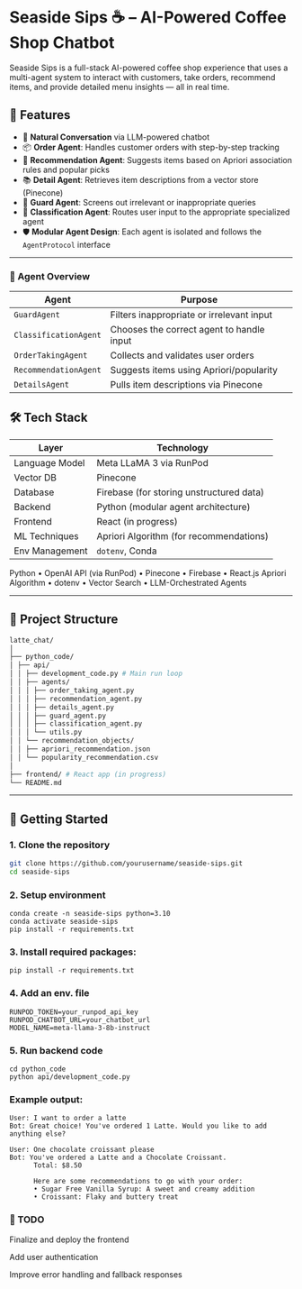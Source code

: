 # Seaside Sips ☕ – AI-Powered Coffee Shop Chatbot

Seaside Sips is a full-stack AI-powered coffee shop experience that uses a multi-agent system to interact with customers, take orders, recommend items, and provide detailed menu insights — all in real time.

## 🌟 Features

- 💬 **Natural Conversation** via LLM-powered chatbot
- 📦 **Order Agent**: Handles customer orders with step-by-step tracking
- 🧠 **Recommendation Agent**: Suggests items based on Apriori association rules and popular picks
- 📚 **Detail Agent**: Retrieves item descriptions from a vector store (Pinecone)
- 🚧 **Guard Agent**: Screens out irrelevant or inappropriate queries
- 🧭 **Classification Agent**: Routes user input to the appropriate specialized agent
- 🛡️ **Modular Agent Design**: Each agent is isolated and follows the `AgentProtocol` interface

---
### 🧠 Agent Overview
| Agent                 | Purpose                                   |
| --------------------- | ----------------------------------------- |
| `GuardAgent`          | Filters inappropriate or irrelevant input |
| `ClassificationAgent` | Chooses the correct agent to handle input |
| `OrderTakingAgent`    | Collects and validates user orders        |
| `RecommendationAgent` | Suggests items using Apriori/popularity   |
| `DetailsAgent`        | Pulls item descriptions via Pinecone      |


## 🛠️ Tech Stack

| Layer            | Technology                               |
|------------------|------------------------------------------|
| Language Model   | Meta LLaMA 3 via RunPod                  |
| Vector DB        | Pinecone                                 |
| Database         | Firebase (for storing unstructured data) |
| Backend          | Python (modular agent architecture)      |
| Frontend         | React (in progress)                      |
| ML Techniques    | Apriori Algorithm (for recommendations)  |
| Env Management   | `dotenv`, Conda                          |

Python • OpenAI API (via RunPod) • Pinecone • Firebase • React.js
Apriori Algorithm • dotenv • Vector Search • LLM-Orchestrated Agents

---

## 📂 Project Structure
```bash
latte_chat/
│
├── python_code/
│ ├── api/
│ │ ├── development_code.py # Main run loop
│ │ ├── agents/
│ │ │ ├── order_taking_agent.py
│ │ │ ├── recommendation_agent.py
│ │ │ ├── details_agent.py
│ │ │ ├── guard_agent.py
│ │ │ ├── classification_agent.py
│ │ │ └── utils.py
│ │ └── recommendation_objects/
│ │ ├── apriori_recommendation.json
│ │ └── popularity_recommendation.csv
│
├── frontend/ # React app (in progress)
└── README.md
```
---

## 🚀 Getting Started

### 1. Clone the repository

```bash
git clone https://github.com/yourusername/seaside-sips.git
cd seaside-sips
```

### 2. Setup environment
```
conda create -n seaside-sips python=3.10
conda activate seaside-sips
pip install -r requirements.txt
```
### 3. Install required packages:
```
pip install -r requirements.txt
```

### 4. Add an env. file
```
RUNPOD_TOKEN=your_runpod_api_key
RUNPOD_CHATBOT_URL=your_chatbot_url
MODEL_NAME=meta-llama-3-8b-instruct
```

### 5. Run backend code
```
cd python_code
python api/development_code.py
```

### Example output:
```
User: I want to order a latte
Bot: Great choice! You've ordered 1 Latte. Would you like to add anything else?

User: One chocolate croissant please
Bot: You've ordered a Latte and a Chocolate Croissant.
      Total: $8.50

      Here are some recommendations to go with your order:
      • Sugar Free Vanilla Syrup: A sweet and creamy addition
      • Croissant: Flaky and buttery treat
```
### 📝 TODO
 Finalize and deploy the frontend

 Add user authentication

 Improve error handling and fallback responses